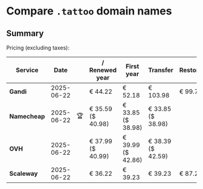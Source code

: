 # Compare `.tattoo` domain names

## Summary

Pricing (excluding taxes):

| Service | Date |  | / Renewed year | First year | Transfer | Restoration |
|--|--|--|--|--|--|--|
| **Gandi** | 2025-06-22 |  | € 44.22 | € 52.18 | € 103.98 | € 99.76 |
| **Namecheap** | 2025-06-22 | 🏆 | € 35.59<br>($ 40.98) | € 33.85<br>($ 38.98) | € 33.85<br>($ 38.98) |  |
| **OVH** | 2025-06-22 |  | € 37.99<br>($ 40.99) | € 39.99<br>($ 42.86) | € 38.39<br>($ 42.59) |  |
| **Scaleway** | 2025-06-22 |  | € 36.22 | € 39.23 | € 39.23 | € 87.26 |
